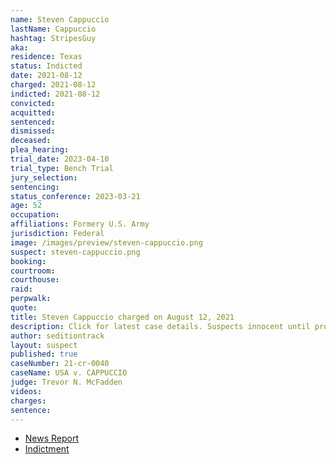 ```yaml
---
name: Steven Cappuccio
lastName: Cappuccio
hashtag: StripesGuy
aka:
residence: Texas
status: Indicted
date: 2021-08-12
charged: 2021-08-12
indicted: 2021-08-12
convicted:
acquitted:
sentenced:
dismissed:
deceased:
plea_hearing:
trial_date: 2023-04-10
trial_type: Bench Trial
jury_selection:
sentencing:
status_conference: 2023-03-21
age: 52
occupation:
affiliations: Formery U.S. Army
jurisdiction: Federal
image: /images/preview/steven-cappuccio.png
suspect: steven-cappuccio.png
booking:
courtroom:
courthouse:
raid:
perpwalk:
quote:
title: Steven Cappuccio charged on August 12, 2021
description: Click for latest case details. Suspects innocent until proven guilty.
author: seditiontrack
layout: suspect
published: true
caseNumber: 21-cr-0040
caseName: USA v. CAPPUCCIO
judge: Trevor N. McFadden
videos:
charges:
sentence:
---
```

- [News Report](https://www.kens5.com/article/news/crime/san-antonio-man-arrested-for-assault-on-law-enforcement-during-jan-6-capitol-breach-usdoj-says/273-d9fb0f04-c430-4162-a0d2-1c862b6fec52)
- [Indictment](https://www.justice.gov/usao-dc/press-release/file/1424526/download)
